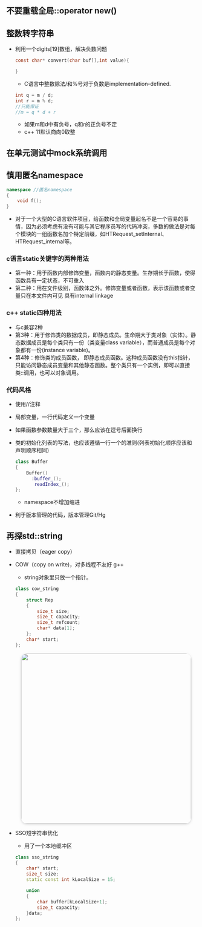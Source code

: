 
## 不要重载全局::operator new()


## 整数转字符串
- 利用一个digits[19]数组，解决负数问题
  ```c
  const char* convert(char buf[],int value){

  }
  ```

  - C语言中整数除法/和%号对于负数是implementation-defined.
  ```c
  int q = m / d;
  int r = m % d;
  //只能保证
  //m = q * d + r
  ```
  - 如果m和d中有负号，q和r的正负号不定
  - c++ 11默认商向0取整



## 在单元测试中mock系统调用

## 慎用匿名namespace
```cpp
namespace //匿名namespace
{
    void f();
}
```
- 对于一个大型的C语言软件项目，给函数和全局变量起名不是一个容易的事情，因为必须考虑有没有可能与其它程序员写的代码冲突，多数的做法是对每个模块的一组函数名加个特定前缀，如HTRequest_setInternal、HTRequest_internal等。


### c语言static关键字的两种用法
- 第一种：用于函数内部修饰变量，函数内的静态变量。生存期长于函数，使得函数具有一定状态，不可重入
- 第二种：用在文件级别，函数体之外。修饰变量或者函数，表示该函数或者变量只在本文件内可见 具有internal linkage

### c++ static四种用法
- 与c兼容2种
- 第3种：用于修饰类的数据成员，即静态成员。生命期大于类对象（实体）。静态数据成员是每个类只有一份（类变量class variable），而普通成员是每个对象都有一份(instance variable)。
- 第4种：修饰类的成员函数， 即静态成员函数。这种成员函数没有this指针，只能访问静态成员变量和其他静态函数。整个类只有一个实例，即可以直接类::调用，也可以对象调用。


### 代码风格
- 使用//注释
- 局部变量，一行代码定义一个变量
- 如果函数参数数量大于三个，那么应该在逗号后面换行
- 类的初始化列表的写法，也应该遵循一行一个的准则(列表初始化顺序应该和声明顺序相同)
  ```cpp
  class Buffer
  {
      Buffer()
        :buffer_();
         readIndex_();
  };
  ```

  - namespace不增加缩进

- 利于版本管理的代码，版本管理Git/Hg
  


## 再探std::string

- 直接拷贝（eager copy）
- COW（copy on write)，对多线程不友好 g++
  - string对象里只放一个指针。
  ```cpp
  class cow_string
  {
      struct Rep
      {
          size_t size;
          size_t capacity;
          size_t refcount;
          char* data[1];
      };
      char* start;
  };
  ```
  <center>
      <img style="border-radius: 1.125em;
      box-shadow: 0 2px 4px 0 rgba(34,36,38,.12),0 2px 10px 0 rgba(34,36,38,.08);"
      src= img/2021-07-06-20-08-54.png
  width=450px>
  </center>
  

- SSO短字符串优化
  - 用了一个本地缓冲区
  ```cpp
  class sso_string
  {
      char* start;
      size_t size;
      static const int kLocalSize = 15;

      union
      {
          char buffer[kLocalSize+1];
          size_t capacity;
      }data;
  };
  
  ```